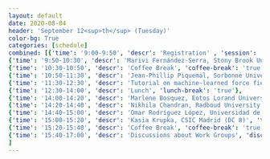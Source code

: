 ```yaml
---
layout: default
date: 2020-08-04
header: 'September 12<sup>th</sup> (Tuesday)'
color-bg: True
categories: [schedule]
combined: [{'time': '9:00-9:50', 'descr': 'Registration' , 'session': 'Session 1: ML in Computational Chemistry and Force Field Development', 'talk': 'true'},
{'time': '9:50-10:30', 'descr': 'Marivi Fernández-Serra, Stony Brook University', 'talk': 'true'},
{'time': '10:30-10:50', 'descr': 'Coffee Break', 'coffee-break': 'true'},
{'time': '10:50-11:30', 'descr': 'Jean-Phillip Piquemal, Sorbonne Universite', 'talk': 'true'},
{'time': '11:30-12:30', 'descr': 'Tutorial on machine-learned force fields, Stefan Chmiela, Technische Universitat Berlin', 'tutorial': 'true'},
{'time': '12:30-14:00', 'descr': 'Lunch', 'lunch-break': 'true'},
{'time': '14:00-14:20', 'descr': 'Marlene Bosquez, Eotos Lorand University (DC 2)', 'session': 'Session 2: Introducing the research in PHYMOL' , 'talk': 'true'},
{'time': '14:20-14:40', 'descr': 'Nikhila Chandran, Radboud University (DC 3)', 'talk': 'true'},
{'time': '14:40-15:00', 'descr': 'Omar Rodríguez López, Universidad de Santiago de Compostela (DC 4)', 'talk': 'true'},
{'time': '15:00-15:20', 'descr': 'Kasia Krupka, CSIC Madrid (DC 8)', 'talk': 'true'},
{'time': '15:20-15:40', 'descr': 'Coffee Break', 'coffee-break': 'true'},
{'time': '15:40-17:00', 'descr': 'Discussions about Work Groups', 'discussion': 'true'},
]
---
```


